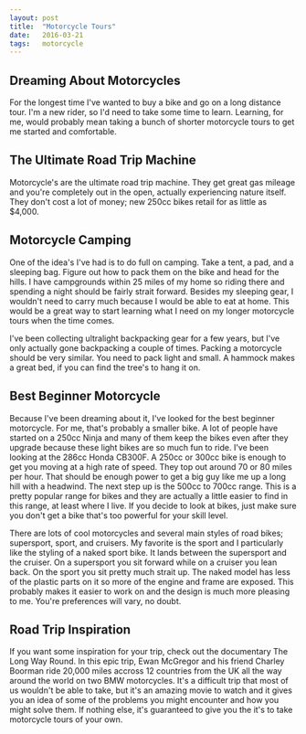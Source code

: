 ```yaml
---
layout: post
title:  "Motorcycle Tours"
date:   2016-03-21
tags:   motorcycle
---
```

## Dreaming About Motorcycles

For the longest time I've wanted to buy a bike and go on a long distance tour. I'm a new rider, so I'd need to take some time to learn. Learning, for me, would probably mean taking a bunch of shorter motorcycle tours to get me started and comfortable.

## The Ultimate Road Trip Machine

Motorcycle's are the ultimate road trip machine. They get great gas mileage and you're completely out in the open, actually experiencing nature itself. They don't cost a lot of money; new 250cc bikes retail for as little as $4,000.

## Motorcycle Camping

One of the idea's I've had is to do full on camping. Take a tent, a pad, and a sleeping bag. Figure out how to pack them on the bike and head for the hills. I have campgrounds within 25 miles of my home so riding there and spending a night should be fairly strait forward. Besides my sleeping gear, I wouldn't need to carry much because I would be able to eat at home. This would be a great way to start learning what I need on my longer motorcycle tours when the time comes.

I've been collecting ultralight backpacking gear for a few years, but I've only actually gone backpacking a couple of times. Packing a motorcycle should be very similar. You need to pack light and small. A hammock makes a great bed, if you can find the tree's to hang it on.

## Best Beginner Motorcycle

Because I've been dreaming about it, I've looked for the best beginner motorcycle. For me, that's probably a smaller bike. A lot of people have started on a 250cc Ninja and many of them keep the bikes even after they upgrade because these light bikes are so much fun to ride. I've been looking at the 286cc Honda CB300F. A 250cc or 300cc bike is enough to get you moving at a high rate of speed. They top out around 70 or 80 miles per hour. That should be enough power to get a big guy like me up a long hill with a headwind. The next step up is the 500cc to 700cc range. This is a pretty popular range for bikes and they are actually a little easier to find in this range, at least where I live. If you decide to look at bikes, just make sure you don't get a bike that's too powerful for your skill level.

There are lots of cool motorcycles and several main styles of road bikes; supersport, sport, and cruisers. My favorite is the sport and I particularly like the styling of a naked sport bike. It lands between the supersport and the cruiser. On a supersport you sit forward while on a cruiser you lean back. On the sport you sit pretty much strait up. The naked model has less of the plastic parts on it so more of the engine and frame are exposed. This probably makes it easier to work on and the design is much more pleasing to me. You're preferences will vary, no doubt.

## Road Trip Inspiration

If you want some inspiration for your trip, check out the documentary The Long Way Round. In this epic trip, Ewan McGregor and his friend Charley Boorman ride 20,000 miles accross 12 countries from the UK all the way around the world on two BMW motorcycles. It's a difficult trip that most of us wouldn't be able to take, but it's an amazing movie to watch and it gives you an idea of some of the problems you might encounter and how you might solve them. If nothing else, it's guaranteed to give you the it's to take motorcycle tours of your own.